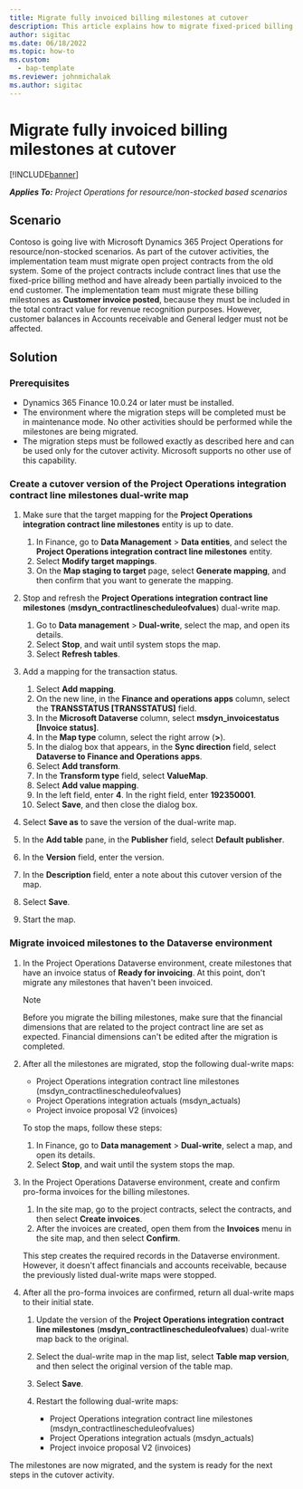 ```yaml
---
title: Migrate fully invoiced billing milestones at cutover
description: This article explains how to migrate fixed-priced billing milestones that have been invoiced to the customer for open project contracts before the go-live date.
author: sigitac
ms.date: 06/18/2022
ms.topic: how-to
ms.custom: 
  - bap-template
ms.reviewer: johnmichalak
ms.author: sigitac
---
```


# Migrate fully invoiced billing milestones at cutover

[!INCLUDE[banner](../includes/banner.md)]

_**Applies To:** Project Operations for resource/non-stocked based scenarios_

## Scenario

Contoso is going live with Microsoft Dynamics 365 Project Operations for resource/non-stocked scenarios. As part of the cutover activities, the implementation team must migrate open project contracts from the old system. Some of the project contracts include contract lines that use the fixed-price billing method and have already been partially invoiced to the end customer. The implementation team must migrate these billing milestones as **Customer invoice posted**, because they must be included in the total contract value for revenue recognition purposes. However, customer balances in Accounts receivable and General ledger must not be affected.

## Solution

### Prerequisites

- Dynamics 365 Finance 10.0.24 or later must be installed.
- The environment where the migration steps will be completed must be in maintenance mode. No other activities should be performed while the milestones are being migrated.
- The migration steps must be followed exactly as described here and can be used only for the cutover activity. Microsoft supports no other use of this capability.

### Create a cutover version of the Project Operations integration contract line milestones dual-write map 

1. Make sure that the target mapping for the **Project Operations integration contract line milestones** entity is up to date. 

    1. In Finance, go to **Data Management** \> **Data entities**, and select the **Project Operations integration contract line milestones** entity. 
    2. Select **Modify target mappings**. 
    3. On the **Map staging to target** page, select **Generate mapping**, and then confirm that you want to generate the mapping.

2. Stop and refresh the **Project Operations integration contract line milestones** (**msdyn\_contractlinescheduleofvalues**) dual-write map. 

    1. Go to **Data management** \> **Dual-write**, select the map, and open its details. 
    2. Select **Stop**, and wait until system stops the map. 
    3. Select **Refresh tables**.

3. Add a mapping for the transaction status.

    1. Select **Add mapping**.
    2. On the new line, in the **Finance and operations apps** column, select the **TRANSSTATUS \[TRANSSTATUS\]** field.
    3. In the **Microsoft Dataverse** column, select **msdyn\_invoicestatus \[Invoice status\]**.
    4. In the **Map type** column, select the right arrow (**\>**).
    5. In the dialog box that appears, in the **Sync direction** field, select **Dataverse to Finance and Operations apps**.
    6. Select **Add transform**.
    7. In the **Transform type** field, select **ValueMap**.
    8. Select **Add value mapping**.
    9. In the left field, enter **4**. In the right field, enter **192350001**. 
    10. Select **Save**, and then close the dialog box.

4. Select **Save as** to save the version of the dual-write map. 
5. In the **Add table** pane, in the **Publisher** field, select **Default publisher**.
6. In the **Version** field, enter the version.
7. In the **Description** field, enter a note about this cutover version of the map. 
8. Select **Save**.
9. Start the map.

### Migrate invoiced milestones to the Dataverse environment

1. In the Project Operations Dataverse environment, create milestones that have an invoice status of **Ready for invoicing**. At this point, don't migrate any milestones that haven't been invoiced.

    > [!NOTE]
    > Before you migrate the billing milestones, make sure that the financial dimensions that are related to the project contract line are set as expected. Financial dimensions can't be edited after the migration is completed.

2. After all the milestones are migrated, stop the following dual-write maps:

    - Project Operations integration contract line milestones (msdyn\_contractlinescheduleofvalues)
    - Project Operations integration actuals (msdyn\_actuals)
    - Project invoice proposal V2 (invoices)

    To stop the maps, follow these steps:

    1. In Finance, go to **Data management** \> **Dual-write**, select a map, and open its details.
    2. Select **Stop**, and wait until the system stops the map.

3. In the Project Operations Dataverse environment, create and confirm pro-forma invoices for the billing milestones. 

    1. In the site map, go to the project contracts, select the contracts, and then select **Create invoices**.
    2. After the invoices are created, open them from the **Invoices** menu in the site map, and then select **Confirm**.

    This step creates the required records in the Dataverse environment. However, it doesn't affect financials and accounts receivable, because the previously listed dual-write maps were stopped.

4. After all the pro-forma invoices are confirmed, return all dual-write maps to their initial state.

    1. Update the version of the **Project Operations integration contract line milestones** (**msdyn\_contractlinescheduleofvalues**) dual-write map back to the original. 
    2. Select the dual-write map in the map list, select **Table map version**, and then select the original version of the table map.
    3. Select **Save**.
    4. Restart the following dual-write maps:

        - Project Operations integration contract line milestones (msdyn\_contractlinescheduleofvalues)
        - Project Operations integration actuals (msdyn\_actuals)
        - Project invoice proposal V2 (invoices)

The milestones are now migrated, and the system is ready for the next steps in the cutover activity.
